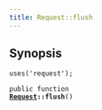 ```yaml
---
title: Request::flush
---
```


## Synopsis

<code>uses('request');</code>

<code>public function <b><a href="Request">Request</a>::flush</b>()</code>

